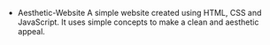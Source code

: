 * Aesthetic-Website
A simple website created using HTML, CSS and JavaScript. It uses simple concepts to make a clean and aesthetic appeal.
